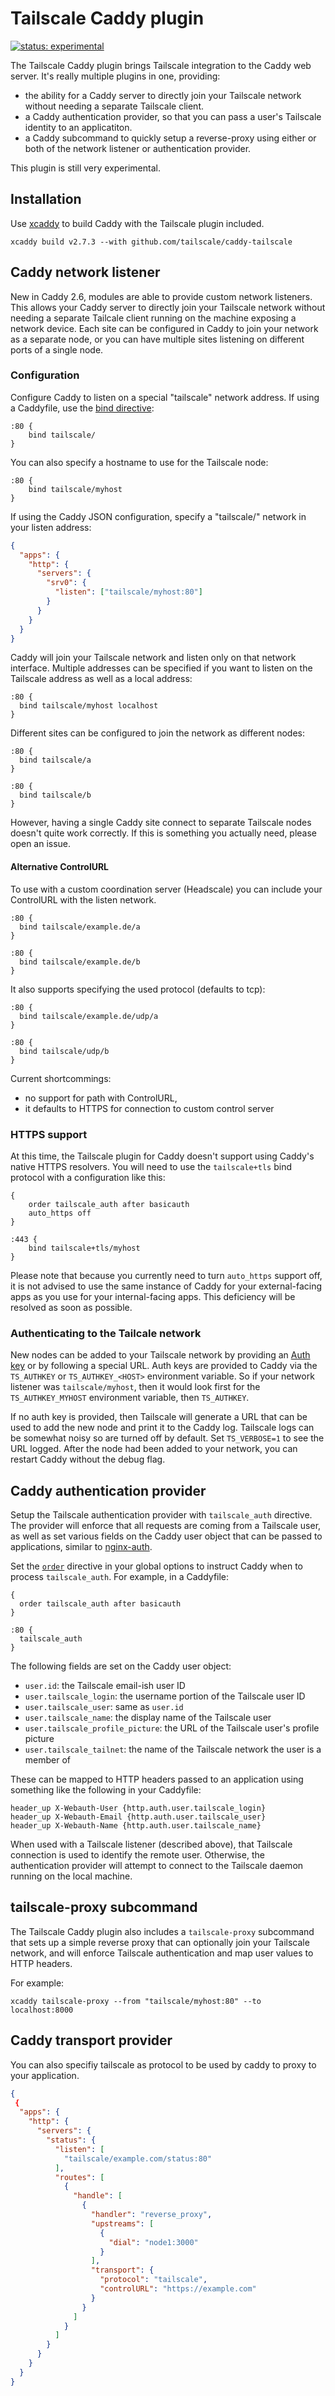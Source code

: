 # Tailscale Caddy plugin

[![status: experimental](https://img.shields.io/badge/status-experimental-blue)](https://tailscale.com/kb/1167/release-stages/#experimental)

The Tailscale Caddy plugin brings Tailscale integration to the Caddy web server.
It's really multiple plugins in one, providing:

- the ability for a Caddy server to directly join your Tailscale network
  without needing a separate Tailscale client.
- a Caddy authentication provider, so that you can pass a user's Tailscale
  identity to an applicatiton.
- a Caddy subcommand to quickly setup a reverse-proxy using either or both of
  the network listener or authentication provider.

This plugin is still very experimental.

## Installation

Use [xcaddy](https://github.com/caddyserver/xcaddy) to build Caddy with the
Tailscale plugin included.

```
xcaddy build v2.7.3 --with github.com/tailscale/caddy-tailscale
```

## Caddy network listener

New in Caddy 2.6, modules are able to provide custom network listeners. This
allows your Caddy server to directly join your Tailscale network without needing
a separate Tailcale client running on the machine exposing a network device.
Each site can be configured in Caddy to join your network as a separate node, or
you can have multiple sites listening on different ports of a single node.

### Configuration

Configure Caddy to listen on a special "tailscale" network address. If using a
Caddyfile, use the [bind directive](https://caddyserver.com/docs/caddyfile/directives/bind):

```
:80 {
    bind tailscale/
}
```

You can also specify a hostname to use for the Tailscale node:

```
:80 {
    bind tailscale/myhost
}
```

If using the Caddy JSON configuration, specify a "tailscale/" network in your
listen address:

```json
{
  "apps": {
    "http": {
      "servers": {
        "srv0": {
          "listen": ["tailscale/myhost:80"]
        }
      }
    }
  }
}
```

Caddy will join your Tailscale network and listen only on that network
interface. Multiple addresses can be specified if you want to listen on the
Tailscale address as well as a local address:

```
:80 {
  bind tailscale/myhost localhost
}
```

Different sites can be configured to join the network as different nodes:

```
:80 {
  bind tailscale/a
}

:80 {
  bind tailscale/b
}
```

However, having a single Caddy site connect to separate Tailscale nodes doesn't
quite work correctly. If this is something you actually need, please open an
issue.

#### Alternative ControlURL

To use with a custom coordination server (Headscale) you can include your ControlURL with the listen network.

```
:80 {
  bind tailscale/example.de/a
}

:80 {
  bind tailscale/example.de/b
}
```

It also supports specifying the used protocol (defaults to tcp):

```
:80 {
  bind tailscale/example.de/udp/a
}

:80 {
  bind tailscale/udp/b
}
```

Current shortcommings:
- no support for path with ControlURL, 
- it defaults to HTTPS for connection to custom control server

### HTTPS support

At this time, the Tailscale plugin for Caddy doesn't support using Caddy's
native HTTPS resolvers. You will need to use the `tailscale+tls` bind protocol
with a configuration like this:

```
{
    order tailscale_auth after basicauth
    auto_https off
}

:443 {
    bind tailscale+tls/myhost
}
```

Please note that because you currently need to turn `auto_https` support off, it
is not advised to use the same instance of Caddy for your external-facing apps
as you use for your internal-facing apps. This deficiency will be resolved as
soon as possible.

### Authenticating to the Tailcale network

New nodes can be added to your Tailscale network by providing an [Auth
key](https://tailscale.com/kb/1085/auth-keys/) or by following a special URL.
Auth keys are provided to Caddy via the `TS_AUTHKEY` or `TS_AUTHKEY_<HOST>`
environment variable. So if your network listener was `tailscale/myhost`, then
it would look first for the `TS_AUTHKEY_MYHOST` environment variable, then
`TS_AUTHKEY`.

If no auth key is provided, then Tailscale will generate a URL that can be used
to add the new node and print it to the Caddy log. Tailscale logs can be
somewhat noisy so are turned off by default. Set `TS_VERBOSE=1` to see the URL
logged. After the node had been added to your network, you can restart Caddy
without the debug flag.

## Caddy authentication provider

Setup the Tailscale authentication provider with `tailscale_auth` directive.
The provider will enforce that all requests are coming from a Tailscale user, as
well as set various fields on the Caddy user object that can be passed to
applications, similar to [nginx-auth][].

[nginx-auth]: https://github.com/tailscale/tailscale/tree/main/cmd/nginx-auth

Set the [`order`](https://caddyserver.com/docs/caddyfile/options#order)
directive in your global options to instruct Caddy when to process
`tailscale_auth`. For example, in a Caddyfile:

```
{
  order tailscale_auth after basicauth
}

:80 {
  tailscale_auth
}
```

The following fields are set on the Caddy user object:

- `user.id`: the Tailscale email-ish user ID
- `user.tailscale_login`: the username portion of the Tailscale user ID
- `user.tailscale_user`: same as `user.id`
- `user.tailscale_name`: the display name of the Tailscale user
- `user.tailscale_profile_picture`: the URL of the Tailscale user's profile picture
- `user.tailscale_tailnet`: the name of the Tailscale network the user is a member of

These can be mapped to HTTP headers passed to an application using something
like the following in your Caddyfile:

```
header_up X-Webauth-User {http.auth.user.tailscale_login}
header_up X-Webauth-Email {http.auth.user.tailscale_user}
header_up X-Webauth-Name {http.auth.user.tailscale_name}
```

When used with a Tailscale listener (described above), that Tailscale connection
is used to identify the remote user. Otherwise, the authentication provider
will attempt to connect to the Tailscale daemon running on the local machine.

## tailscale-proxy subcommand

The Tailscale Caddy plugin also includes a `tailscale-proxy` subcommand that
sets up a simple reverse proxy that can optionally join your Tailscale network,
and will enforce Tailscale authentication and map user values to HTTP headers.

For example:

```
xcaddy tailscale-proxy --from "tailscale/myhost:80" --to localhost:8000
```

## Caddy transport provider

You can also specifiy tailscale as protocol to be used by caddy to proxy to your application.

```json
{
 {
  "apps": {
    "http": {
      "servers": {
        "status": {
          "listen": [
            "tailscale/example.com/status:80"
          ],
          "routes": [
            {
              "handle": [
                {
                  "handler": "reverse_proxy",
                  "upstreams": [
                    {
                      "dial": "node1:3000"
                    }
                  ],
                  "transport": {
                    "protocol": "tailscale",
                    "controlURL": "https://example.com"
                  }
                }
              ]
            }
          ]
        }
      }
    }
  }
}
```